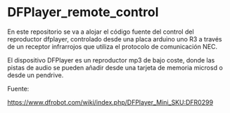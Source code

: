 # DFPlayer_remote_control

En este repositorio se va a alojar el código fuente del control del reproductor dfplayer, 
controlado desde una placa arduino uno R3 a través de un receptor infrarrojos que utiliza
el protocolo de comunicación NEC.

El dispositivo DFPlayer es un reproductor mp3 de bajo coste, donde las pistas de audio
se pueden añadir desde una tarjeta de memoria microsd o desde un pendrive. 

Fuente:

https://www.dfrobot.com/wiki/index.php/DFPlayer_Mini_SKU:DFR0299
